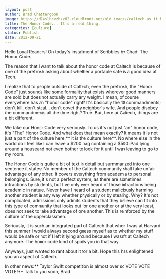 ```yaml
---
layout: post
author: Brad Chattergoon
image: https://d24slhcvzhzz82.cloudfront.net/old_images/caltech_as_it_happens/6a0105349b8251970b017c31ea860d970b.jpg
title: The Honor Code... It's a real thing. 
categories: [culture]
status: Publish
date: 2012-09-21
---
```


Hello Loyal Readers! On today's installment of Scribbles by Chad: The Honor Code.

The reason that I want to talk about the honor code at Caltech is because of one of the prefrosh asking about whether a portable safe is a good idea at Tech.

I realize that to people outside of Caltech, even the prefrosh, the "Honor Code" just sounds like some formality that exists wherever good manners are sold but does not actually carry any weight. I mean, of course everywhere has an "honor code" right? It's basically the 10 commandments; don't kill, don't steal... don't covet thy neighbor's wife. And people disobey the commandments all the time right? True. But, here at Caltech, things are a bit different.

We take our Honor Code very seriously. To us it's not just "an" honor code, it's "The" Honor Code. And what does that mean exactly? It means it is not just a part of the culture here,** it is the culture here**. No where else in the world do I feel like I can leave a $200 bag containing a $500 iPad lying around a houseand not even bother to look for it until I was leaving to go to my room.

The Honor Code is quite a bit of text in detail but surmmarized into one sentence it states: No member of the Caltech community shall take unfair advantage of any other. It covers everything from academia to personal belongings. Sure, it's not a perfect system, as there are sometimes infractions by students, but I've only ever heard of those infractions being academic in nature. Never have I heard of a student maliciously harming another student in any way whether physically or by stealing. Why? It's not complicated, admissions only admits students that they believe can fit into this type of community that looks out for one another or at the very least, does not seek to take advantage of one another. This is reinforced by the culture of the upperclassmen.

Seriously, it is such an integrated part of Caltech that when I was at Harvard this summer I would always second guess myself as to whether my stuff would be safe or not if I left it lying around because I wasn't at Caltech anymore. The honor code kind of spoils you in that way.

Anyways, just wanted to rant about it for a bit. Hope this has enlightened you an aspect of Caltech.

In other news:** Taylor Swift competition is almost over so VOTE VOTE VOTE!**
Talk to you soon,
Brad

